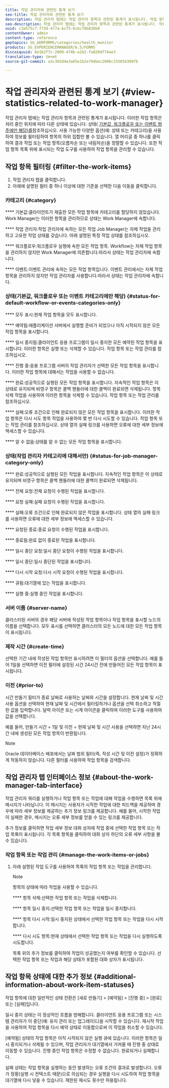 ```yaml
---
title: 작업 관리자와 관련된 통계 보기
seo-title: 작업 관리자와 관련된 통계 보기
description: 작업 관리자 탭에는 작업 관리자 항목과 관련된 통계가 표시됩니다. 작업 항목을 보고 필터링할 수 있는 방법을 알아봅니다.
seo-description: 작업 관리자 탭에는 작업 관리자 항목과 관련된 통계가 표시됩니다. 작업 항목을 보고 필터링할 수 있는 방법을 알아봅니다.
uuid: c3a575c7-773d-477a-bc75-6cbcf8b836b8
contentOwner: admin
content-type: reference
geptopics: SG_AEMFORMS/categories/health_monitor
products: SG_EXPERIENCEMANAGER/6.5/FORMS
discoiquuid: 8e1b2f7c-2609-474b-a1b2-fa820df74ae3
translation-type: tm+mt
source-git-commit: a3c303d4e3a85e1b2e794bec2006c335056309fb

---
```



# 작업 관리자와 관련된 통계 보기 {#view-statistics-related-to-work-manager}

작업 관리자 탭에는 작업 관리자 항목과 관련된 통계가 표시됩니다. 이러한 작업 항목은 처리 중인 위치에 따라 다른 상태에 있습니다. 상태( [기본값, 워크플로우 또는 이벤트 범주에만 해당)를](view-statistics-related-manager.md#status-for-default-workflow-or-events-categories-only)참조하십시오. 사용 가능한 다양한 옵션(예: 상태 또는 카테고리)을 사용하여 정보를 필터링하여 항목의 하위 집합만 볼 수 있습니다. 열 머리글 중 하나를 클릭하여 결과 작업 또는 작업 항목(오름차순 또는 내림차순)을 정렬할 수 있습니다. 또한 작업 항목 목록 위에 표시되는 작업 도구를 사용하여 작업 항목을 관리할 수 있습니다.

## 작업 항목 필터링 {#filter-the-work-items}

1. 작업 관리자 탭을 클릭합니다.
1. 아래에 설명된 필터 중 하나 이상에 대한 기준을 선택한 다음 이동을 클릭합니다.

### 카테고리 {#category}

**** 기본값:클라이언트가 제출한 모든 작업 항목에 카테고리를 할당하지 않았습니다. Work Manager는 이러한 항목을 관리하므로 상태는 Work Manager에 속합니다.

**** 작업 관리자:작업 관리자에 속하는 모든 작업 Job Manager는 자체 작업을 관리하고 고유한 작업 상태를 갖습니다. 아래 설명된 특정 작업 상태를 참조하십시오.

**** 워크플로우:워크플로우 실행에 속한 모든 작업 항목. Workflow는 자체 작업 항목을 관리하지 않지만 Work Manager에 의존합니다.따라서 상태는 작업 관리자에 속합니다.

**** 이벤트:이벤트 관리에 속하는 모든 작업 항목입니다. 이벤트 관리에서는 자체 작업 항목을 관리하지 않지만 작업 관리자를 사용합니다.따라서 상태는 작업 관리자에 속합니다.

### 상태(기본값, 워크플로우 또는 이벤트 카테고리에만 해당) {#status-for-default-workflow-or-events-categories-only}

**** 모두 표시:현재 작업 항목을 모두 표시합니다.

**** 예약됨:애플리케이션 서버에서 실행할 준비가 되었으나 아직 시작되지 않은 모든 작업 항목을 표시합니다.

**** 일시 중지됨:클라이언트 응용 프로그램이 일시 중지한 모든 예약된 작업 항목을 표시합니다. 이러한 항목은 실행 또는 삭제할 수 있습니다. 작업 항목 또는 작업 관리를 참조하십시오.

**** 진행 중:응용 프로그램 서버의 작업 관리자가 선택한 모든 작업 항목을 표시합니다. 이러한 작업 항목에 대해서는 작업을 사용할 수 없습니다.

**** 완료:성공적으로 실행된 모든 작업 항목을 표시합니다. 지속적인 작업 항목은 이 상태로 유지되며 비영구 항목은 콜백 핸들러에 대한 콜백이 완료되면 삭제됩니다. 항목 삭제 작업을 사용하여 이러한 항목을 삭제할 수 있습니다. 작업 항목 또는 작업 관리를 참조하십시오.

**** 실패:오류 조건으로 인해 완료되지 않은 모든 작업 항목을 표시합니다. 이러한 작업 항목은 다시 시도 항목 작업을 사용하여 몇 번 다시 시도할 수 있습니다. 작업 항목 또는 작업 관리를 참조하십시오. 상태 열의 실패 링크를 사용하면 오류에 대한 세부 정보에 액세스할 수 있습니다.

**** 알 수 없음:상태를 알 수 없는 모든 작업 항목을 표시합니다.

### 상태(작업 관리자 카테고리에 대해서만) {#status-for-job-manager-category-only}

**** 완료:성공적으로 실행된 모든 작업을 표시합니다. 지속적인 작업 항목은 이 상태로 유지되며 비영구 항목은 콜백 핸들러에 대한 콜백이 완료되면 삭제됩니다.

**** 전체 요청:전체 요청이 수행된 작업을 표시합니다.

**** 요청 실패:실패 요청이 수행된 작업을 표시합니다.

**** 실패:오류 조건으로 인해 완료되지 않은 작업을 표시합니다. 상태 열의 실패 링크를 사용하면 오류에 대한 세부 정보에 액세스할 수 있습니다.

**** 요청된 종료:종료 요청이 수행된 작업을 표시합니다.

**** 종료됨:완료 없이 종료된 작업을 표시합니다.

**** 일시 중단 요청:일시 중단 요청이 수행된 작업을 표시합니다.

**** 일시 중단:일시 중단된 작업을 표시합니다.

**** 다시 시작 요청:다시 시작 요청이 수행된 작업을 표시합니다.

**** 큐됨:대기열에 있는 작업을 표시합니다.

**** 실행 중:실행 중인 작업을 표시합니다.

### 서버 이름 {#server-name}

클러스터된 서버의 경우 해당 서버에 작성된 작업 항목이나 작업 항목을 표시할 노드의 이름을 선택합니다. 모두 표시를 선택하면 클러스터의 모든 노드에 대한 모든 작업 항목이 표시됩니다.

### 제작 시간 {#create-time}

선택한 기간 내에 작성된 작업 항목만 표시하려면 이 필터의 옵션을 선택합니다. 예를 들어 1일을 선택하면 이전 필터에 설정된 시간 24시간 전에 만들어진 모든 작업 항목이 표시됩니다.

### 이전 {#prior-to}

시간 만들기 필터가 종료 날짜로 사용하는 날짜와 시간을 설정합니다. 현재 날짜 및 시간 사용 옵션을 선택하여 현재 날짜 및 시간에서 필터링하거나 옵션을 선택 취소하고 적절한 값을 입력합니다. 달력 아이콘 또는 시계 아이콘을 클릭하여 이러한 도구를 사용하여 값을 선택합니다.

예를 들어, 만들기 시간 = 1일 및 이전 = 현재 날짜 및 시간 사용을 선택하면 지난 24시간 내에 생성된 모든 작업 항목이 반환됩니다.

>[!NOTE]
>
>Oracle 데이터베이스 배포에서는 날짜 범위 필터(즉, 작성 시간 및 이전 설정)가 정확하게 작동하지 않습니다. 다른 필터를 사용하여 작업 항목을 검색합니다.

## 작업 관리자 탭 인터페이스 정보 {#about-the-work-manager-tab-interface}

작업 관리자 쿼리를 실행하거나 작업 항목 또는 작업에 대해 작업을 수행하면 목록 위에 메시지가 나타납니다. 이 메시지는 사용자가 시작한 작업에 대한 피드백을 제공하며 경우에 따라 세부 정보를 제공하는 추가 정보 링크를 제공합니다. 예를 들어, 시작한 작업이 실패한 경우, 메시지는 오류 세부 정보를 얻을 수 있는 링크를 제공합니다.

추가 정보를 클릭하면 작업 세부 정보 대화 상자에 작업 중에 선택한 작업 항목 또는 작업 목록이 표시됩니다. 각 목록 항목을 클릭하여 대화 상자 하단의 오류 세부 사항을 볼 수 있습니다.

### 작업 항목 또는 작업 관리 {#manage-the-work-items-or-jobs}

1. 아래 설명된 작업 도구를 사용하여 목록의 작업 항목 또는 작업을 관리합니다.

   >[!NOTE]
   >
   >항목의 상태에 따라 작업을 사용할 수 있습니다.

   **** 항목 삭제:선택한 작업 항목 또는 작업을 삭제합니다.

   **** 항목 일시 중지:선택한 작업 항목 또는 작업을 일시 중지합니다.

   **** 항목 다시 시작:일시 중지된 상태에서 선택한 작업 항목 또는 작업을 다시 시작합니다.

   **** 다시 시도 항목:현재 상태에서 선택한 작업 항목 또는 작업을 다시 실행하도록 시도합니다.

   목록 위의 추가 정보를 클릭하여 작업이 성공했는지 여부를 확인할 수 있습니다. 선택한 작업 항목 또는 작업과 해당 상태가 포함된 대화 상자가 표시됩니다.

## 작업 항목 상태에 대한 추가 정보 {#additional-information-about-work-item-statuses}

작업 항목에 대한 일반적인 상태 전환은 [새로 만들기] > [예약됨] > [진행 중] > [완료] 또는 [실패]입니다.

일시 중지 상태는 이 정상적인 흐름을 방해합니다. 클라이언트 응용 프로그램 또는 시스템 관리자가 이 중단(예: 유지 관리 또는 업그레이드)을 시작할 수 있습니다. 재시작 작업을 사용하여 작업 항목을 다시 예약 상태로 이동함으로써 이 작업을 취소할 수 있습니다.

[예약됨] 상태의 작업 항목은 아직 시작되지 않은 실행 큐에 있습니다. 이러한 항목은 일시 중지되거나 삭제될 수 있으며, 작업 관리자가 대기열에서 가져올 때 진행 중 상태로 이동할 수 있습니다. 진행 중인 작업 항목은 수정할 수 없습니다. 완료되거나 실패합니다.

실패 상태는 작업 항목을 실행하는 동안 발생하는 오류 조건의 결과로 발생합니다. 오류가 정황(실행 시 컨텍스트 때문)으로 의심되는 경우 실행을 다시 시도하여 작업 항목을 대기열에 다시 넣을 수 있습니다. 제한된 재시도 횟수만 허용됩니다.
